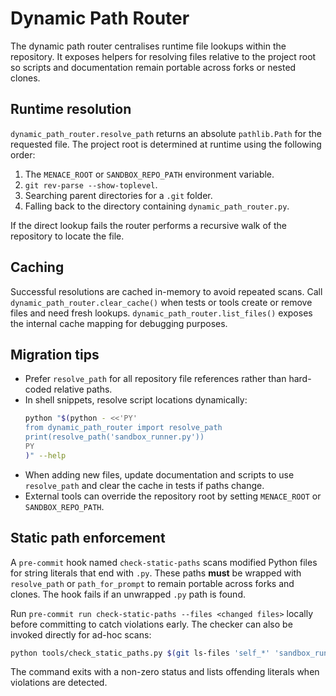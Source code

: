 # Dynamic Path Router

The dynamic path router centralises runtime file lookups within the repository.
It exposes helpers for resolving files relative to the project root so scripts
and documentation remain portable across forks or nested clones.

## Runtime resolution

`dynamic_path_router.resolve_path` returns an absolute `pathlib.Path` for the
requested file.  The project root is determined at runtime using the following
order:

1. The `MENACE_ROOT` or `SANDBOX_REPO_PATH` environment variable.
2. `git rev-parse --show-toplevel`.
3. Searching parent directories for a `.git` folder.
4. Falling back to the directory containing `dynamic_path_router.py`.

If the direct lookup fails the router performs a recursive walk of the
repository to locate the file.

## Caching

Successful resolutions are cached in-memory to avoid repeated scans.  Call
`dynamic_path_router.clear_cache()` when tests or tools create or remove files
and need fresh lookups.  `dynamic_path_router.list_files()` exposes the internal
cache mapping for debugging purposes.

## Migration tips

- Prefer `resolve_path` for all repository file references rather than
  hard-coded relative paths.
- In shell snippets, resolve script locations dynamically:
  ```bash
  python "$(python - <<'PY'
  from dynamic_path_router import resolve_path
  print(resolve_path('sandbox_runner.py'))
  PY
  )" --help
  ```
- When adding new files, update documentation and scripts to use
  `resolve_path` and clear the cache in tests if paths change.
- External tools can override the repository root by setting `MENACE_ROOT` or
  `SANDBOX_REPO_PATH`.

## Static path enforcement

A `pre-commit` hook named `check-static-paths` scans modified Python files for
string literals that end with `.py`. These paths **must** be wrapped with
`resolve_path` or `path_for_prompt` to remain portable across forks and
clones. The hook fails if an unwrapped `.py` path is found.

Run `pre-commit run check-static-paths --files <changed files>` locally before
committing to catch violations early. The checker can also be invoked directly
for ad-hoc scans:

```bash
python tools/check_static_paths.py $(git ls-files 'self_*' 'sandbox_runner/*.py')
```

The command exits with a non-zero status and lists offending literals when
violations are detected.
